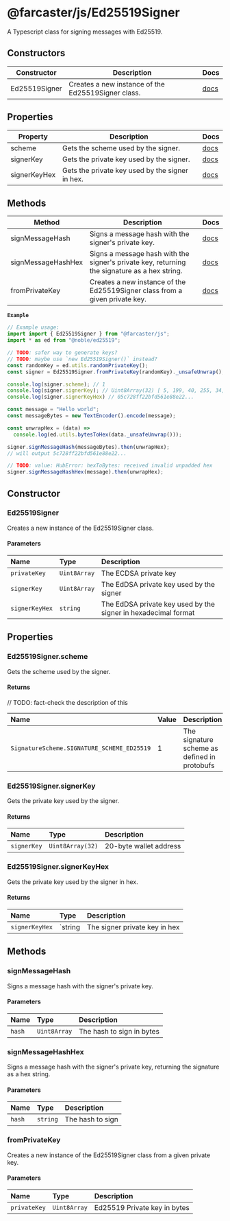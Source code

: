 # @farcaster/js/Ed25519Signer

A Typescript class for signing messages with Ed25519.

## Constructors

| Constructor   | Description                                        | Docs                                   |
| ------------- | -------------------------------------------------- | -------------------------------------- |
| Ed25519Signer | Creates a new instance of the Ed25519Signer class. | [docs](./Ed25519Signer.md#constructor) |

## Properties

| Property     | Description                                     | Docs                                                 |
| ------------ | ----------------------------------------------- | ---------------------------------------------------- |
| scheme       | Gets the scheme used by the signer.             | [docs](./Ed25519Signer.md#ed25519signerscheme)       |
| signerKey    | Gets the private key used by the signer.        | [docs](./Ed25519Signer.md#ed25519signersignerkey)    |
| signerKeyHex | Gets the private key used by the signer in hex. | [docs](./Ed25519Signer.md#ed25519signersignerkeyhex) |

## Methods

| Method             | Description                                                                                  | Docs                                          |
| ------------------ | -------------------------------------------------------------------------------------------- | --------------------------------------------- |
| signMessageHash    | Signs a message hash with the signer's private key.                                          | [docs](./Ed25519Signer.md#signmessagehash)    |
| signMessageHashHex | Signs a message hash with the signer's private key, returning the signature as a hex string. | [docs](./Ed25519Signer.md#signmessagehashhex) |
| fromPrivateKey     | Creates a new instance of the Ed25519Signer class from a given private key.                  | [docs](./Ed25519Signer.md#fromprivatekey)     |

**`Example`**

```ts
// Example usage:
import import { Ed25519Signer } from "@farcaster/js";
import * as ed from "@noble/ed25519";

// TODO: safer way to generate keys?
// TODO: maybe use `new Ed25519Signer()` instead?
const randomKey = ed.utils.randomPrivateKey();
const signer = Ed25519Signer.fromPrivateKey(randomKey)._unsafeUnwrap();

console.log(signer.scheme); // 1
console.log(signer.signerKey); // Uint8Array(32) [ 5, 199, 40, 255, 34, ...]
console.log(signer.signerKeyHex) // 05c728ff22bfd561e88e22...

const message = "Hello world";
const messageBytes = new TextEncoder().encode(message);

const unwrapHex = (data) =>
  console.log(ed.utils.bytesToHex(data._unsafeUnwrap()));

signer.signMessageHash(messageBytes).then(unwrapHex);
// will output 5c728ff22bfd561e88e22...

// TODO: value: HubError: hexToBytes: received invalid unpadded hex
signer.signMessageHashHex(message).then(unwrapHex);
```

## Constructor

### Ed25519Signer

Creates a new instance of the Ed25519Signer class.

#### Parameters

| Name           | Type         | Description                                                    |
| :------------- | :----------- | :------------------------------------------------------------- |
| `privateKey`   | `Uint8Array` | The ECDSA private key                                          |
| `signerKey`    | `Uint8Array` | The EdDSA private key used by the signer                       |
| `signerKeyHex` | `string`     | The EdDSA private key used by the signer in hexadecimal format |

## Properties

### Ed25519Signer.scheme

Gets the scheme used by the signer.

#### Returns

// TODO: fact-check the description of this

| Name                                       | Value | Description                                  |
| :----------------------------------------- | :---- | :------------------------------------------- |
| `SignatureScheme.SIGNATURE_SCHEME_ED25519` | 1     | The signature scheme as defined in protobufs |

### Ed25519Signer.signerKey

Gets the private key used by the signer.

#### Returns

| Name        | Type             | Description            |
| :---------- | :--------------- | :--------------------- |
| `signerKey` | `Uint8Array(32)` | 20-byte wallet address |

### Ed25519Signer.signerKeyHex

Gets the private key used by the signer in hex.

#### Returns

| Name           | Type    | Description                   |
| :------------- | :------ | :---------------------------- |
| `signerKeyHex` | `string | The signer private key in hex |

## Methods

### signMessageHash

Signs a message hash with the signer's private key.

#### Parameters

| Name   | Type         | Description               |
| :----- | :----------- | :------------------------ |
| `hash` | `Uint8Array` | The hash to sign in bytes |

### signMessageHashHex

Signs a message hash with the signer's private key, returning the signature as a hex string.

#### Parameters

| Name   | Type     | Description      |
| :----- | :------- | :--------------- |
| `hash` | `string` | The hash to sign |

### fromPrivateKey

Creates a new instance of the Ed25519Signer class from a given private key.

#### Parameters

| Name         | Type         | Description                  |
| :----------- | :----------- | :--------------------------- |
| `privateKey` | `Uint8Array` | Ed25519 Private key in bytes |

